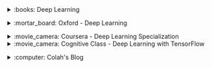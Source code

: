 <!-- !!!!!!!!!!!!!!!!!!!!! BOOKS !!!!!!!!!!!!!!!!!!!!!-->

<div>
<details>
<summary>:books: Deep Learning</summary>
<div markdown='1'>

+ Author : [I. Goodfellow](https://en.wikipedia.org/wiki/Ian_Goodfellow){:.mdLink}, [Y. Bengio](https://en.wikipedia.org/wiki/Yoshua_Bengio){:.mdLink}, [A. Courville](https://aaroncourville.wordpress.com/){:.mdLink}.
+ Review : Excellent book which covers Deep Learning in depth while remaining accessible for newcomers in the field. Simple explanations with a relatively low the amount of maths. Very well organized such that people know what parts they can skip. Sometimes missing numerical examples.
+ Recommend as : 
    * Introductory book to deep learning (start from part I).
    * Transition book from machine learning to deep learning (jump to part II).
    * Advance readers and reference book (jump to part III)
    * Exhaustive bibliography !
+ Notes : first in depth Deep Learning book which has received many positive feedbacks from the community. 
+ Level : Intermediate - Advanced. 
+ + [Link](http://www.deeplearningbook.org/){:.mdLink}
+ Price : Free HTML version, ~50$ hardcover.

</div>
</details>
</div>

<p></p>
<!-- !!!!!!!!!!!!!!!!!!!!! CLASSES !!!!!!!!!!!!!!!!!!!!!-->
<div>
<details>
<summary>:mortar_board: Oxford - Deep Learning</summary>
<div markdown='1'>

+ Author : [N. de Freitas](https://nlp.stanford.edu/manning/){:.mdLink}
+ Review : Excellent class as all of Nando's classes. Explanations are made simple and mathematically intuitive. Starts from basic topics, so you don't even need a good understanding of machine learning before.
+ Recommend as : 
    * Course if you don't have a good machine learning knowledge but directly want to learn deep learning theory.
    * Course if you enjoy having different intuitive explanation of a certain method.
+ Notes : Only small complain I could make is concerning the sound quality, but the class is to good for complaining :smile: .
+ Level : Intermediate. 
+ [Link](https://www.youtube.com/playlist?list=PLE6Wd9FR--EfW8dtjAuPoTuPcqmOV53Fu){:.mdLink}

</div>
</details>
</div> 


<p></p>
<!-- !!!!!!!!!!!!!!!!!!!!! MOOCS !!!!!!!!!!!!!!!!!!!!!-->
<div>
<details>
<summary>:movie_camera: Coursera - Deep Learning Specialization </summary>
<div markdown='1'>

+ Author : [A. Ng](andrewng.org){:.mdLink}.
+ Review : Excellent MOOC which covers every detail of basic deep learning. Andrw Ng has the gift of explaining concepts extremely simply and make you want to listen to him. There are no requirements for this course. The course is too simple for someone who was a good knowledge of deep learning, but I was still very happy of watching it as you get great insights on what works in practice and how Andrew selects his algorithms. :heart: Andrew also made videos where he interviews many of the most important researches in deep learning, which I absolutely love!
+ Recommend as : 
    * Course if you want to apply deep learning, but would like to get a good understanding of it to.
+ Notes : Only complain I would have is how easy the assignments are, and the fact that most coding is done for us. Basically we have functions to fill-in with comments about what to do.
+ Level : Beginner - Intermediate. 
+ [Link](https://www.coursera.org/specializations/deep-learning){:.mdLink}

</div>
</details>
</div> 


<div>
<details>
<summary>:movie_camera: Cognitive Class - Deep Learning with TensorFlow </summary>
<div markdown='1'>

+ Author : [A. Ng](andrewng.org){:.mdLink}.
+ Review : Decent MOOC to start coding in tensorflow with the minimum theoretical knowledge. The theory is explained a too simply for me, and without maths. I basically used it as a quick intro to tensorflow.
+ Recommend as : 
    * Course if you want to start coding in tensorflow while having the strict minimum understanding of the algorithms you are implementing.
+ Level : Beginner. 
+ [Link](https://cognitiveclass.ai/courses/deep-learning-tensorflow/){:.mdLink}

</div>
</details>
</div> 


<p></p>
<!-- !!!!!!!!!!!!!!!!!!!!! BLOGS !!!!!!!!!!!!!!!!!!!!!-->

<div>
<details>
<summary>:computer: Colah's Blog </summary>
<div markdown='1'>

+ Author : [Christopher Olah](http://colah.github.io/about.html){:.mdLink}.
+ Review : :heart: My favorite ML blog. "Colah" doesn't only explain very clearly, but he has a gift for making beautiful and helpful visualizations. Very similar to Distill as he is on the editor's team.
+ Level : Advanced. 
+ [Link](http://colah.github.io/){:.mdLink}

</div>
</details>
</div> 